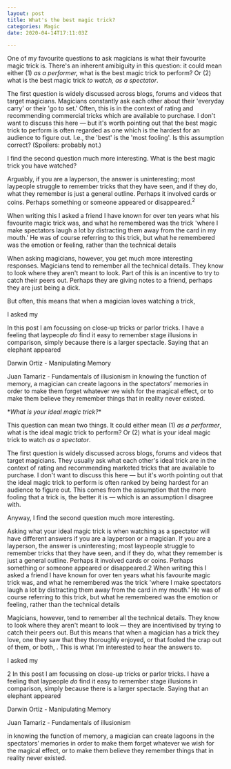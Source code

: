 ```yaml
---
layout: post
title: What's the best magic trick?
categories: Magic
date: 2020-04-14T17:11:03Z

---
```

One of my favourite questions to ask magicians is what their favourite magic trick is. There's an inherent amibiguity in this question: it could mean either (1) _as a performer,_ what is the best magic trick to perform? Or (2) what is the best magic trick _to watch, as a spectator_.

The first question is widely discussed across blogs, forums and videos that target magicians. Magicians constantly ask each other about their 'everyday carry' or their 'go to set.' Often, this is in the context of rating and recommending commercial tricks which are available to purchase. I don't want to discuss this here — but it's worth pointing out that the best magic trick  to perform is often regarded as one which is the hardest for an audience to figure out. I.e., the 'best' is the 'most fooling'. Is this assumption correct? (Spoilers: probably not.)

I find the second question much more interesting. What is the best magic trick you have watched?

Arguably, if you are a layperson, the answer is uninteresting; most laypeople struggle to remember tricks that they have seen, and if they do, what they remember is just a general outline. Perhaps it involved cards or coins. Perhaps something or someone appeared or disappeared.<sup>2</sup>

When writing this I asked a friend I have known for over ten years what his favourite magic trick was, and what he remembered was the trick 'where I make spectators laugh a lot by distracting them away from the card in my mouth.' He was of course referring to this trick, but what he remembered was the emotion or feeling, rather than the technical details

When asking magicians, however, you get much more interesting responses. Magicians tend to remember all the technical details. They know to look where they aren't meant to look. Part of this is an incentive to try to catch their peers out. Perhaps they are giving notes to a friend, perhaps they are just being a dick.

But often, this means that when a magician loves watching a trick,

I asked my

</quote>

In this post I am focussing on close-up tricks or parlor tricks. I have a feeling that laypeople _do_ find it easy to remember stage illusions in comparison, simply because there is a larger spectacle. Saying that an elephant appeared

Darwin Ortiz - Manipulating Memory

Juan Tamariz - Fundamentals of illusionism
in knowing the function of memory, a magician can create lagoons in the spectators’ memories in order to make them forget whatever we wish for the magical effect, or to make them believe they remember things that in reality never existed.

\**What is your ideal magic trick?**

This question can mean two things. It could either mean (1) *as a performer*, what is the ideal magic trick to perform? Or (2) what is your ideal magic trick to watch *as a spectator*.

The first question is widely discussed across blogs, forums and videos that target magicians. They usually ask what each other's ideal trick are in the context of rating and recommending marketed tricks that are available to purchase. I don't want to discuss this here &mdash; but it's worth pointing out that the ideal magic trick to perform is often ranked by being hardest for an audience to figure out. This comes from the assumption that the more fooling that a trick is, the better it is &mdash; which is an assumption I disagree with.

Anyway, I find the second question much more interesting.

Asking what your ideal magic trick is when watching as a spectator will have different answers if you are a layperson or a magician. If you are a layperson, the answer is uninteresting; most laypeople struggle to remember tricks that they have seen, and if they do, what they remember is just a general outline. Perhaps it involved cards or coins. Perhaps something or someone appeared or disappeared.2 When writing this I asked a friend I have known for over ten years what his favourite magic trick was, and what he remembered was the trick 'where I make spectators laugh a lot by distracting them away from the card in my mouth.' He was of course referring to this trick, but what he remembered was the emotion or feeling, rather than the technical details

Magicians, however, tend to remember all the technical details. They know to look where they aren't meant to look &mdash; they are incentivised by trying to catch their peers out. But this means that when a magician has a trick they love, one they saw that they thoroughly enjoyed, or that fooled the crap out of them, or both, . This is what I'm interested to hear the answers to.

I asked my

</quote>

2 In this post I am focussing on close-up tricks or parlor tricks. I have a feeling that laypeople *do* find it easy to remember stage illusions in comparison, simply because there is a larger spectacle. Saying that an elephant appeared

Darwin Ortiz - Manipulating Memory

Juan Tamariz - Fundamentals of illusionism

in knowing the function of memory, a magician can create lagoons in the spectators’ memories in order to make them forget whatever we wish for the magical effect, or to make them believe they remember things that in reality never existed.